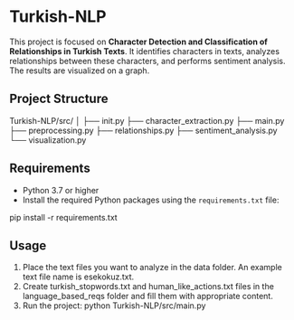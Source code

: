 
# Turkish-NLP

This project is focused on **Character Detection and Classification of Relationships in Turkish Texts**. It identifies characters in texts, analyzes relationships between these characters, and performs sentiment analysis. The results are visualized on a graph.

## Project Structure

Turkish-NLP/src/
│
├── init.py
├── character_extraction.py
├── main.py
├── preprocessing.py
├── relationships.py
├── sentiment_analysis.py
└── visualization.py

## Requirements

- Python 3.7 or higher
- Install the required Python packages using the `requirements.txt` file:

pip install -r requirements.txt

## Usage
1. Place the text files you want to analyze in the data folder. An example text file name is esekokuz.txt.
2. Create turkish_stopwords.txt and human_like_actions.txt files in the language_based_reqs folder and fill them with appropriate content.
3. Run the project: 
python Turkish-NLP/src/main.py
